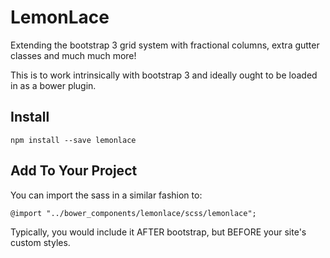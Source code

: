 # LemonLace
Extending the bootstrap 3 grid system with fractional columns, extra gutter classes and much much more!

This is to work intrinsically with bootstrap 3 and ideally ought to be loaded in as a bower plugin.

## Install

	npm install --save lemonlace


## Add To Your Project

You can import the sass in a similar fashion to:

	@import "../bower_components/lemonlace/scss/lemonlace";

Typically, you would include it AFTER bootstrap, but BEFORE your site's custom styles.